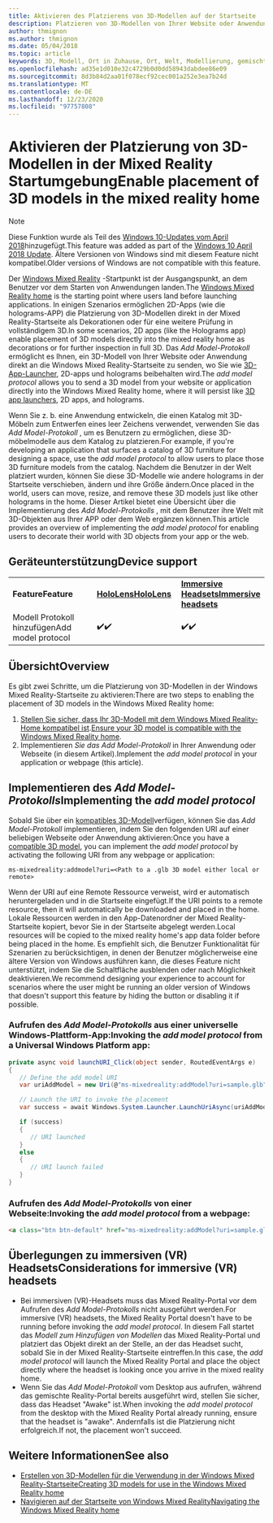 ```yaml
---
title: Aktivieren des Platzierens von 3D-Modellen auf der Startseite
description: Platzieren von 3D-Modellen von Ihrer Website oder Anwendung in Windows Mixed Reality Home
author: thmignon
ms.author: thmignon
ms.date: 05/04/2018
ms.topic: article
keywords: 3D, Modell, Ort in Zuhause, Ort, Welt, Modellierung, gemischte Realität Home, Web, APP, Mixed Reality-Headset, Windows Mixed Reality-Headset, Virtual Reality-Headset
ms.openlocfilehash: ad35e1d010e32c4729b0d0dd58943dabdee86e09
ms.sourcegitcommit: 8d3b84d2aa01f078ecf92cec001a252e3ea7b24d
ms.translationtype: MT
ms.contentlocale: de-DE
ms.lasthandoff: 12/23/2020
ms.locfileid: "97757808"
---
```

# <a name="enable-placement-of-3d-models-in-the-mixed-reality-home"></a><span data-ttu-id="45637-104">Aktivieren der Platzierung von 3D-Modellen in der Mixed Reality Startumgebung</span><span class="sxs-lookup"><span data-stu-id="45637-104">Enable placement of 3D models in the mixed reality home</span></span>

> [!NOTE]
> <span data-ttu-id="45637-105">Diese Funktion wurde als Teil des [Windows 10-Updates vom April 2018](https://docs.microsoft.com/windows/mixed-reality/enthusiast-guide/release-notes-april-2018)hinzugefügt.</span><span class="sxs-lookup"><span data-stu-id="45637-105">This feature was added as part of the [Windows 10 April 2018 Update](https://docs.microsoft.com/windows/mixed-reality/enthusiast-guide/release-notes-april-2018).</span></span> <span data-ttu-id="45637-106">Ältere Versionen von Windows sind mit diesem Feature nicht kompatibel.</span><span class="sxs-lookup"><span data-stu-id="45637-106">Older versions of Windows are not compatible with this feature.</span></span>

<span data-ttu-id="45637-107">Der [Windows Mixed Reality](../discover/navigating-the-windows-mixed-reality-home.md) -Startpunkt ist der Ausgangspunkt, an dem Benutzer vor dem Starten von Anwendungen landen.</span><span class="sxs-lookup"><span data-stu-id="45637-107">The [Windows Mixed Reality home](../discover/navigating-the-windows-mixed-reality-home.md) is the starting point where users land before launching applications.</span></span> <span data-ttu-id="45637-108">In einigen Szenarios ermöglichen 2D-Apps (wie die holograms-APP) die Platzierung von 3D-Modellen direkt in der Mixed Reality-Startseite als Dekorationen oder für eine weitere Prüfung in vollständigem 3D.</span><span class="sxs-lookup"><span data-stu-id="45637-108">In some scenarios, 2D apps (like the Holograms app) enable placement of 3D models directly into the mixed reality home as decorations or for further inspection in full 3D.</span></span> <span data-ttu-id="45637-109">Das *Add Model-Protokoll* ermöglicht es Ihnen, ein 3D-Modell von Ihrer Website oder Anwendung direkt an die Windows Mixed Reality-Startseite zu senden, wo Sie wie [3D-App-Launcher](3d-app-launcher-design-guidance.md), 2D-apps und holograms beibehalten wird.</span><span class="sxs-lookup"><span data-stu-id="45637-109">The *add model protocol* allows you to send a 3D model from your website or application directly into the Windows Mixed Reality home, where it will persist like [3D app launchers](3d-app-launcher-design-guidance.md), 2D apps, and holograms.</span></span> 

<span data-ttu-id="45637-110">Wenn Sie z. b. eine Anwendung entwickeln, die einen Katalog mit 3D-Möbeln zum Entwerfen eines leer Zeichens verwendet, verwenden Sie das *Add Model-Protokoll* , um es Benutzern zu ermöglichen, diese 3D-möbelmodelle aus dem Katalog zu platzieren.</span><span class="sxs-lookup"><span data-stu-id="45637-110">For example, if you're developing an application that surfaces a catalog of 3D furniture for designing a space, use the *add model protocol* to allow users to place those 3D furniture models from the catalog.</span></span> <span data-ttu-id="45637-111">Nachdem die Benutzer in der Welt platziert wurden, können Sie diese 3D-Modelle wie andere holograms in der Startseite verschieben, ändern und ihre Größe ändern.</span><span class="sxs-lookup"><span data-stu-id="45637-111">Once placed in the world, users can move, resize, and remove these 3D models just like other holograms in the home.</span></span> <span data-ttu-id="45637-112">Dieser Artikel bietet eine Übersicht über die Implementierung des *Add Model-Protokolls* , mit dem Benutzer ihre Welt mit 3D-Objekten aus Ihrer APP oder dem Web ergänzen können.</span><span class="sxs-lookup"><span data-stu-id="45637-112">This article provides an overview of implementing the *add model protocol* for enabling users to decorate their world with 3D objects from your app or the web.</span></span>

## <a name="device-support"></a><span data-ttu-id="45637-113">Geräteunterstützung</span><span class="sxs-lookup"><span data-stu-id="45637-113">Device support</span></span>

<table>
    <colgroup>
    <col width="33%" />
    <col width="33%" />
    <col width="33%" />
    </colgroup>
    <tr>
        <td><span data-ttu-id="45637-114"><strong>Feature</strong></span><span class="sxs-lookup"><span data-stu-id="45637-114"><strong>Feature</strong></span></span></td>
        <td><span data-ttu-id="45637-115"><a href="../hololens-hardware-details.md"><strong>HoloLens</strong></a></span><span class="sxs-lookup"><span data-stu-id="45637-115"><a href="../hololens-hardware-details.md"><strong>HoloLens</strong></a></span></span></td>
        <td><span data-ttu-id="45637-116"><a href="../discover/immersive-headset-hardware-details.md"><strong>Immersive Headsets</strong></a></span><span class="sxs-lookup"><span data-stu-id="45637-116"><a href="../discover/immersive-headset-hardware-details.md"><strong>Immersive headsets</strong></a></span></span></td>
    </tr>
     <tr>
        <td><span data-ttu-id="45637-117">Modell Protokoll hinzufügen</span><span class="sxs-lookup"><span data-stu-id="45637-117">Add model protocol</span></span></td>
        <td><span data-ttu-id="45637-118">✔️</span><span class="sxs-lookup"><span data-stu-id="45637-118">✔️</span></span></td>
        <td><span data-ttu-id="45637-119">✔️</span><span class="sxs-lookup"><span data-stu-id="45637-119">✔️</span></span></td>
    </tr>
</table>

## <a name="overview"></a><span data-ttu-id="45637-120">Übersicht</span><span class="sxs-lookup"><span data-stu-id="45637-120">Overview</span></span>

<span data-ttu-id="45637-121">Es gibt zwei Schritte, um die Platzierung von 3D-Modellen in der Windows Mixed Reality-Startseite zu aktivieren:</span><span class="sxs-lookup"><span data-stu-id="45637-121">There are two steps to enabling the placement of 3D models in the Windows Mixed Reality home:</span></span>
1. <span data-ttu-id="45637-122">[Stellen Sie sicher, dass Ihr 3D-Modell mit dem Windows Mixed Reality-Home kompatibel ist](creating-3d-models-for-use-in-the-windows-mixed-reality-home.md).</span><span class="sxs-lookup"><span data-stu-id="45637-122">[Ensure your 3D model is compatible with the Windows Mixed Reality home](creating-3d-models-for-use-in-the-windows-mixed-reality-home.md).</span></span>
2. <span data-ttu-id="45637-123">Implementieren *Sie das Add Model-Protokoll* in Ihrer Anwendung oder Webseite (in diesem Artikel).</span><span class="sxs-lookup"><span data-stu-id="45637-123">Implement the *add model protocol* in your application or webpage (this article).</span></span>

## <a name="implementing-the-add-model-protocol"></a><span data-ttu-id="45637-124">Implementieren des *Add Model-Protokolls*</span><span class="sxs-lookup"><span data-stu-id="45637-124">Implementing the *add model protocol*</span></span>

<span data-ttu-id="45637-125">Sobald Sie über ein [kompatibles 3D-Modell](creating-3d-models-for-use-in-the-windows-mixed-reality-home.md)verfügen, können Sie das *Add Model-Protokoll* implementieren, indem Sie den folgenden URI auf einer beliebigen Webseite oder Anwendung aktivieren:</span><span class="sxs-lookup"><span data-stu-id="45637-125">Once you have a [compatible 3D model](creating-3d-models-for-use-in-the-windows-mixed-reality-home.md), you can implement the *add model protocol* by activating the following URI from any webpage or application:</span></span>

```
ms-mixedreality:addmodel?uri=<Path to a .glb 3D model either local or remote>
```

<span data-ttu-id="45637-126">Wenn der URI auf eine Remote Ressource verweist, wird er automatisch heruntergeladen und in die Startseite eingefügt.</span><span class="sxs-lookup"><span data-stu-id="45637-126">If the URI points to a remote resource, then it will automatically be downloaded and placed in the home.</span></span> <span data-ttu-id="45637-127">Lokale Ressourcen werden in den App-Datenordner der Mixed Reality-Startseite kopiert, bevor Sie in der Startseite abgelegt werden.</span><span class="sxs-lookup"><span data-stu-id="45637-127">Local resources will be copied to the mixed reality home's app data folder before being placed in the home.</span></span> <span data-ttu-id="45637-128">Es empfiehlt sich, die Benutzer Funktionalität für Szenarien zu berücksichtigen, in denen der Benutzer möglicherweise eine ältere Version von Windows ausführen kann, die dieses Feature nicht unterstützt, indem Sie die Schaltfläche ausblenden oder nach Möglichkeit deaktivieren.</span><span class="sxs-lookup"><span data-stu-id="45637-128">We recommend designing your experience to account for scenarios where the user might be running an older version of Windows that doesn't support this feature by hiding the button or disabling it if possible.</span></span> 

### <a name="invoking-the-add-model-protocol-from-a-universal-windows-platform-app"></a><span data-ttu-id="45637-129">Aufrufen des *Add Model-Protokolls* aus einer universelle Windows-Plattform-App:</span><span class="sxs-lookup"><span data-stu-id="45637-129">Invoking the *add model protocol* from a Universal Windows Platform app:</span></span>

```C#
private async void launchURI_Click(object sender, RoutedEventArgs e)
{
   // Define the add model URI
   var uriAddModel = new Uri(@"ms-mixedreality:addModel?uri=sample.glb");

   // Launch the URI to invoke the placement
   var success = await Windows.System.Launcher.LaunchUriAsync(uriAddModel);

   if (success)
   {
      // URI launched
   }
   else
   {
      // URI launch failed
   }
}
```

### <a name="invoking-the-add-model-protocol-from-a-webpage"></a><span data-ttu-id="45637-130">Aufrufen des *Add Model-Protokolls* von einer Webseite:</span><span class="sxs-lookup"><span data-stu-id="45637-130">Invoking the *add model protocol* from a webpage:</span></span>

```html
<a class="btn btn-default" href="ms-mixedreality:addModel?uri=sample.glb"> Place 3D Model </a>
```

## <a name="considerations-for-immersive-vr-headsets"></a><span data-ttu-id="45637-131">Überlegungen zu immersiven (VR) Headsets</span><span class="sxs-lookup"><span data-stu-id="45637-131">Considerations for immersive (VR) headsets</span></span>

* <span data-ttu-id="45637-132">Bei immersiven (VR)-Headsets muss das Mixed Reality-Portal vor dem Aufrufen des *Add Model-Protokolls* nicht ausgeführt werden.</span><span class="sxs-lookup"><span data-stu-id="45637-132">For immersive (VR) headsets, the Mixed Reality Portal doesn't have to be running before invoking the *add model protocol*.</span></span> <span data-ttu-id="45637-133">In diesem Fall startet das *Modell zum Hinzufügen von Modellen* das Mixed Reality-Portal und platziert das Objekt direkt an der Stelle, an der das Headset sucht, sobald Sie in der Mixed Reality-Startseite eintreffen.</span><span class="sxs-lookup"><span data-stu-id="45637-133">In this case, the *add model protocol* will launch the Mixed Reality Portal and place the object directly where the headset is looking once you arrive in the mixed reality home.</span></span> 
* <span data-ttu-id="45637-134">Wenn Sie das *Add Model-Protokoll* vom Desktop aus aufrufen, während das gemischte Reality-Portal bereits ausgeführt wird, stellen Sie sicher, dass das Headset "Awake" ist.</span><span class="sxs-lookup"><span data-stu-id="45637-134">When invoking the *add model protocol* from the desktop with the Mixed Reality Portal already running, ensure that the headset is "awake".</span></span> <span data-ttu-id="45637-135">Andernfalls ist die Platzierung nicht erfolgreich.</span><span class="sxs-lookup"><span data-stu-id="45637-135">If not, the placement won't succeed.</span></span> 

## <a name="see-also"></a><span data-ttu-id="45637-136">Weitere Informationen</span><span class="sxs-lookup"><span data-stu-id="45637-136">See also</span></span>

* [<span data-ttu-id="45637-137">Erstellen von 3D-Modellen für die Verwendung in der Windows Mixed Reality-Startseite</span><span class="sxs-lookup"><span data-stu-id="45637-137">Creating 3D models for use in the Windows Mixed Reality home</span></span>](creating-3d-models-for-use-in-the-windows-mixed-reality-home.md)
* [<span data-ttu-id="45637-138">Navigieren auf der Startseite von Windows Mixed Reality</span><span class="sxs-lookup"><span data-stu-id="45637-138">Navigating the Windows Mixed Reality home</span></span>](../discover/navigating-the-windows-mixed-reality-home.md)
